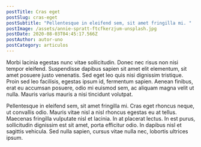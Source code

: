 ```yaml
---
postTitle: Cras eget
postSlug: cras-eget
postSubtitle: "Pellentesque in eleifend sem, sit amet fringilla mi. "
postImage: /assets/annie-spratt-ftcfkerzjum-unsplash.jpg
postDate: 2020-08-03T04:45:17.566Z
postAuthor: autor-uno
postCategory: articulos
---
```

<!--StartFragment-->

Morbi lacinia egestas nunc vitae sollicitudin. Donec nec risus non nisi tempor eleifend. Suspendisse dapibus sapien sit amet elit elementum, sit amet posuere justo venenatis. Sed eget leo quis nisi dignissim tristique. Proin sed leo facilisis, egestas ipsum id, fermentum sapien. Aenean finibus, erat eu accumsan posuere, odio mi euismod sem, ac aliquam magna velit ut nulla. Mauris varius mauris a nisi tincidunt volutpat.

Pellentesque in eleifend sem, sit amet fringilla mi. Cras eget rhoncus neque, ut convallis odio. Mauris vitae nisl a nisl rhoncus egestas eu at tellus. Maecenas fringilla vulputate nisl et lacinia. In at placerat lectus. In est purus, sollicitudin dignissim est sit amet, porta efficitur odio. In dapibus nisl et sagittis vehicula. Sed nulla sapien, cursus vitae nulla nec, lobortis ultrices ipsum.

<!--EndFragment-->